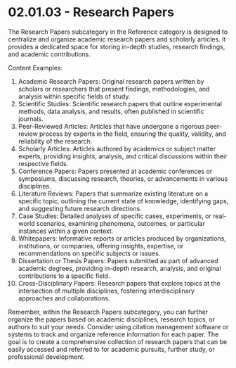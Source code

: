 # 02.01.03 - Research Papers

The Research Papers subcategory in the Reference category is designed to centralize and organize academic research papers and scholarly articles. It provides a dedicated space for storing in-depth studies, research findings, and academic contributions.

Content Examples:

1. Academic Research Papers: Original research papers written by scholars or researchers that present findings, methodologies, and analysis within specific fields of study.
2. Scientific Studies: Scientific research papers that outline experimental methods, data analysis, and results, often published in scientific journals.
3. Peer-Reviewed Articles: Articles that have undergone a rigorous peer-review process by experts in the field, ensuring the quality, validity, and reliability of the research.
4. Scholarly Articles: Articles authored by academics or subject matter experts, providing insights, analysis, and critical discussions within their respective fields.
5. Conference Papers: Papers presented at academic conferences or symposiums, discussing research, theories, or advancements in various disciplines.
6. Literature Reviews: Papers that summarize existing literature on a specific topic, outlining the current state of knowledge, identifying gaps, and suggesting future research directions.
7. Case Studies: Detailed analyses of specific cases, experiments, or real-world scenarios, examining phenomena, outcomes, or particular instances within a given context.
8. Whitepapers: Informative reports or articles produced by organizations, institutions, or companies, offering insights, expertise, or recommendations on specific subjects or issues.
9. Dissertation or Thesis Papers: Papers submitted as part of advanced academic degrees, providing in-depth research, analysis, and original contributions to a specific field.
10. Cross-Disciplinary Papers: Research papers that explore topics at the intersection of multiple disciplines, fostering interdisciplinary approaches and collaborations.

Remember, within the Research Papers subcategory, you can further organize the papers based on academic disciplines, research topics, or authors to suit your needs. Consider using citation management software or systems to track and organize reference information for each paper. The goal is to create a comprehensive collection of research papers that can be easily accessed and referred to for academic pursuits, further study, or professional development.